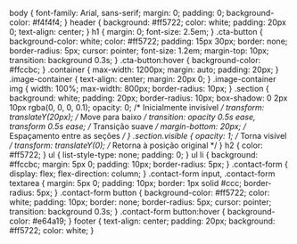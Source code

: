 body {
    font-family: Arial, sans-serif;
    margin: 0;
    padding: 0;
    background-color: #f4f4f4;
}
header {
    background: #ff5722;
    color: white;
    padding: 20px 0;
    text-align: center;
}
h1 {
    margin: 0;
    font-size: 2.5em;
}
.cta-button {
    background-color: white;
    color: #ff5722;
    padding: 15px 30px;
    border: none;
    border-radius: 5px;
    cursor: pointer;
    font-size: 1.2em;
    margin-top: 10px;
    transition: background 0.3s;
}
.cta-button:hover {
    background-color: #ffccbc;
}
.container {
    max-width: 1200px;
    margin: auto;
    padding: 20px;
}
.image-container {
    text-align: center;
    margin: 20px 0;
}
.image-container img {
    width: 100%;
    max-width: 800px;
    border-radius: 10px;
}
.section {
    background: white;
    padding: 20px;
    border-radius: 10px;
    box-shadow: 0 2px 10px rgba(0, 0, 0, 0.1);
    opacity: 0; /* Inicialmente invisível */
    transform: translateY(20px); /* Move para baixo */
    transition: opacity 0.5s ease, transform 0.5s ease; /* Transição suave */
    margin-bottom: 20px; /* Espaçamento entre as seções */
}
.section.visible {
    opacity: 1; /* Torna visível */
    transform: translateY(0); /* Retorna à posição original */
}
h2 {
    color: #ff5722;
}
ul {
    list-style-type: none;
    padding: 0;
}
ul li {
    background: #ffccbc;
    margin: 5px 0;
    padding: 10px;
    border-radius: 5px;
}
.contact-form {
    display: flex;
    flex-direction: column;
}
.contact-form input, .contact-form textarea {
    margin: 5px 0;
    padding: 10px;
    border: 1px solid #ccc;
    border-radius: 5px;
}
.contact-form button {
    background-color: #ff5722;
    color: white;
    padding: 10px;
    border: none;
    border-radius: 5px;
    cursor: pointer;
    transition: background 0.3s;
}
.contact-form button:hover {
    background-color: #e64a19;
}
footer {
    text-align: center;
    padding: 20px;
    background: #ff5722;
    color: white;
}
